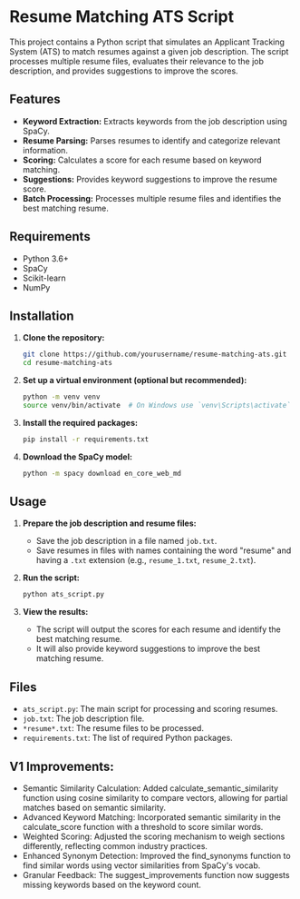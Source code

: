 # Resume Matching ATS Script

This project contains a Python script that simulates an Applicant Tracking System (ATS) to match resumes against a given job description. The script processes multiple resume files, evaluates their relevance to the job description, and provides suggestions to improve the scores.

## Features

- **Keyword Extraction:** Extracts keywords from the job description using SpaCy.
- **Resume Parsing:** Parses resumes to identify and categorize relevant information.
- **Scoring:** Calculates a score for each resume based on keyword matching.
- **Suggestions:** Provides keyword suggestions to improve the resume score.
- **Batch Processing:** Processes multiple resume files and identifies the best matching resume.

## Requirements

- Python 3.6+
- SpaCy
- Scikit-learn
- NumPy

## Installation

1. **Clone the repository:**

    ```bash
    git clone https://github.com/yourusername/resume-matching-ats.git
    cd resume-matching-ats
    ```

2. **Set up a virtual environment (optional but recommended):**

    ```bash
    python -m venv venv
    source venv/bin/activate  # On Windows use `venv\Scripts\activate`
    ```

3. **Install the required packages:**

    ```bash
    pip install -r requirements.txt
    ```

4. **Download the SpaCy model:**

    ```bash
    python -m spacy download en_core_web_md
    ```

## Usage

1. **Prepare the job description and resume files:**
    - Save the job description in a file named `job.txt`.
    - Save resumes in files with names containing the word "resume" and having a `.txt` extension (e.g., `resume_1.txt`, `resume_2.txt`).

2. **Run the script:**

    ```bash
    python ats_script.py
    ```

3. **View the results:**
    - The script will output the scores for each resume and identify the best matching resume.
    - It will also provide keyword suggestions to improve the best matching resume.

## Files

- `ats_script.py`: The main script for processing and scoring resumes.
- `job.txt`: The job description file.
- `*resume*.txt`: The resume files to be processed.
- `requirements.txt`: The list of required Python packages.

## V1 Improvements:
  - Semantic Similarity Calculation:
    Added calculate_semantic_similarity function using cosine similarity to compare vectors, allowing for partial matches based on semantic similarity.
  - Advanced Keyword Matching: 
    Incorporated semantic similarity in the calculate_score function with a threshold to score similar words.
  - Weighted Scoring: 
    Adjusted the scoring mechanism to weigh sections differently, reflecting common industry practices.
  - Enhanced Synonym Detection: 
    Improved the find_synonyms function to find similar words using vector similarities from SpaCy's vocab.
  - Granular Feedback: 
    The suggest_improvements function now suggests missing keywords based on the keyword count.
